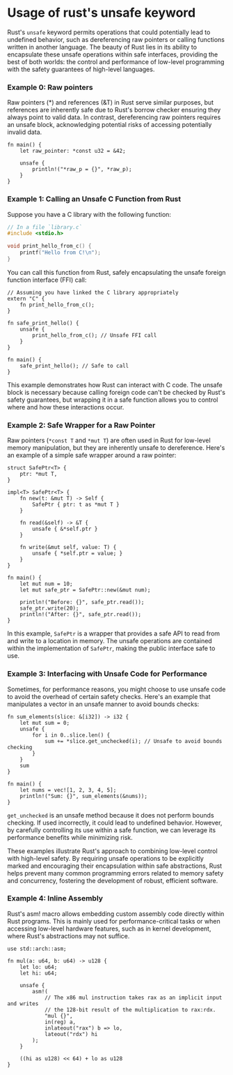 # Usage of rust's unsafe keyword

Rust's `unsafe` keyword permits operations that could potentially lead to undefined behavior, such as dereferencing raw pointers or calling functions written in another language. The beauty of Rust lies in its ability to encapsulate these unsafe operations within safe interfaces, providing the best of both worlds: the control and performance of low-level programming with the safety guarantees of high-level languages.


### Example 0: Raw pointers
Raw pointers (*) and references (&T) in Rust serve similar purposes, but references are inherently safe due to Rust's borrow checker ensuring they always point to valid data. In contrast, dereferencing raw pointers requires an unsafe block, acknowledging potential risks of accessing potentially invalid data.
```rust,editable
fn main() {
    let raw_pointer: *const u32 = &42;

    unsafe {
        println!("*raw_p = {}", *raw_p);
    }
}
```


### Example 1: Calling an Unsafe C Function from Rust

Suppose you have a C library with the following function:

```c
// In a file `library.c`
#include <stdio.h>

void print_hello_from_c() {
    printf("Hello from C!\n");
}
```

You can call this function from Rust, safely encapsulating the unsafe foreign function interface (FFI) call:

```rust,editable
// Assuming you have linked the C library appropriately
extern "C" {
    fn print_hello_from_c();
}

fn safe_print_hello() {
    unsafe {
        print_hello_from_c(); // Unsafe FFI call
    }
}

fn main() {
    safe_print_hello(); // Safe to call
}
```

This example demonstrates how Rust can interact with C code. The unsafe block is necessary because calling foreign code can't be checked by Rust's safety guarantees, but wrapping it in a safe function allows you to control where and how these interactions occur.




### Example 2: Safe Wrapper for a Raw Pointer

Raw pointers (`*const T` and `*mut T`) are often used in Rust for low-level memory manipulation, but they are inherently unsafe to dereference. Here's an example of a simple safe wrapper around a raw pointer:

```rust,editable
struct SafePtr<T> {
    ptr: *mut T,
}

impl<T> SafePtr<T> {
    fn new(t: &mut T) -> Self {
        SafePtr { ptr: t as *mut T }
    }

    fn read(&self) -> &T {
        unsafe { &*self.ptr }
    }

    fn write(&mut self, value: T) {
        unsafe { *self.ptr = value; }
    }
}

fn main() {
    let mut num = 10;
    let mut safe_ptr = SafePtr::new(&mut num);

    println!("Before: {}", safe_ptr.read());
    safe_ptr.write(20);
    println!("After: {}", safe_ptr.read());
}
```

In this example, `SafePtr` is a wrapper that provides a safe API to read from and write to a location in memory. The unsafe operations are contained within the implementation of `SafePtr`, making the public interface safe to use.



### Example 3: Interfacing with Unsafe Code for Performance

Sometimes, for performance reasons, you might choose to use unsafe code to avoid the overhead of certain safety checks. Here's an example that manipulates a vector in an unsafe manner to avoid bounds checks:

```rust,editable
fn sum_elements(slice: &[i32]) -> i32 {
    let mut sum = 0;
    unsafe {
        for i in 0..slice.len() {
            sum += *slice.get_unchecked(i); // Unsafe to avoid bounds checking
        }
    }
    sum
}

fn main() {
    let nums = vec![1, 2, 3, 4, 5];
    println!("Sum: {}", sum_elements(&nums));
}
```

`get_unchecked` is an unsafe method because it does not perform bounds checking. If used incorrectly, it could lead to undefined behavior. However, by carefully controlling its use within a safe function, we can leverage its performance benefits while minimizing risk.

These examples illustrate Rust's approach to combining low-level control with high-level safety. By requiring unsafe operations to be explicitly marked and encouraging their encapsulation within safe abstractions, Rust helps prevent many common programming errors related to memory safety and concurrency, fostering the development of robust, efficient software.



### Example 4: Inline Assembly
Rust's asm! macro allows embedding custom assembly code directly within Rust programs. This is mainly used for performance-critical tasks or when accessing low-level hardware features, such as in kernel development, where Rust's abstractions may not suffice.
```rust,editable
use std::arch::asm;

fn mul(a: u64, b: u64) -> u128 {
    let lo: u64;
    let hi: u64;

    unsafe {
        asm!(
            // The x86 mul instruction takes rax as an implicit input and writes
            // the 128-bit result of the multiplication to rax:rdx.
            "mul {}",
            in(reg) a,
            inlateout("rax") b => lo,
            lateout("rdx") hi
        );
    }

    ((hi as u128) << 64) + lo as u128
}
```
